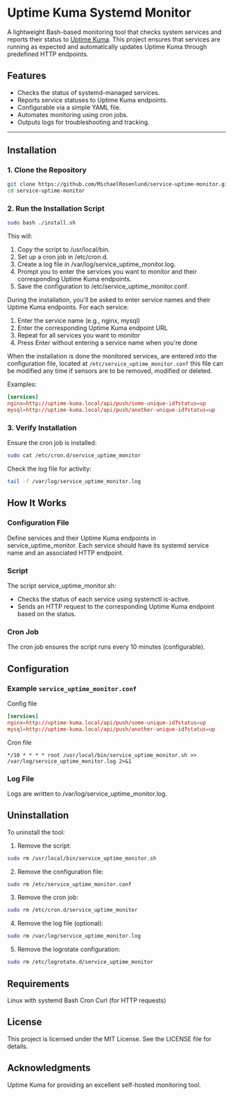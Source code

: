 # Uptime Kuma Systemd Monitor

A lightweight Bash-based monitoring tool that checks system services and reports their status to [Uptime Kuma](https://github.com/louislam/uptime-kuma). This project ensures that services are running as expected and automatically updates Uptime Kuma through predefined HTTP endpoints.

## Features

- Checks the status of systemd-managed services.
- Reports service statuses to Uptime Kuma endpoints.
- Configurable via a simple YAML file.
- Automates monitoring using cron jobs.
- Outputs logs for troubleshooting and tracking.

---

## Installation

### 1. Clone the Repository

```bash
git clone https://github.com/MichaelRosenlund/service-uptime-monitor.git
cd service-uptime-monitor
```

### 2. Run the Installation Script

```bash
sudo bash ./install.sh
```

This will:

1. Copy the script to /usr/local/bin.
2. Set up a cron job in /etc/cron.d.
3. Create a log file in /var/log/service_uptime_monitor.log.
4. Prompt you to enter the services you want to monitor and their corresponding Uptime Kuma endpoints.
5. Save the configuration to /etc/service_uptime_monitor.conf.

During the installation, you'll be asked to enter service names and their Uptime Kuma endpoints. For each service:

1. Enter the service name (e.g., nginx, mysql)
2. Enter the corresponding Uptime Kuma endpoint URL
3. Repeat for all services you want to monitor
4. Press Enter without entering a service name when you're done

When the installation is done the monitored services, are entered into the configuration file, located at `/etc/service_uptime_monitor.conf` this file can be modified any time if sensors are to be removed, modified or deleted.

Examples:

```conf
[services]
nginx=http://uptime-kuma.local/api/push/some-unique-id?status=up
mysql=http://uptime-kuma.local/api/push/another-unique-id?status=up
```

### 3. Verify Installation

Ensure the cron job is installed:

```bash
sudo cat /etc/cron.d/service_uptime_monitor
```

Check the log file for activity:

```bash
tail -f /var/log/service_uptime_monitor.log
```

## How It Works

### Configuration File

Define services and their Uptime Kuma endpoints in service_uptime_monitor. Each service should have its systemd service name and an associated HTTP endpoint.

### Script

The script service_uptime_monitor.sh:

- Checks the status of each service using systemctl is-active.
- Sends an HTTP request to the corresponding Uptime Kuma endpoint based on the status.

### Cron Job

The cron job ensures the script runs every 10 minutes (configurable).

## Configuration

### Example `service_uptime_monitor.conf`

Config file

```conf
[services]
nginx=http://uptime-kuma.local/api/push/some-unique-id?status=up
mysql=http://uptime-kuma.local/api/push/another-unique-id?status=up
```

Cron file

```text
*/10 * * * * root /usr/local/bin/service_uptime_monitor.sh >> /var/log/service_uptime_monitor.log 2>&1
```

### Log File

Logs are written to /var/log/service_uptime_monitor.log.

## Uninstallation

To uninstall the tool:

1. Remove the script:

```bash
sudo rm /usr/local/bin/service_uptime_monitor.sh
```

2. Remove the configuration file:

```bash
sudo rm /etc/service_uptime_monitor.conf
```

3. Remove the cron job:

```bash
sudo rm /etc/cron.d/service_uptime_monitor
```

4. Remove the log file (optional):

```bash
sudo rm /var/log/service_uptime_monitor.log
```

5. Remove the logrotate configuration:

```bash
sudo rm /etc/logrotate.d/service_uptime_monitor
```

## Requirements

Linux with systemd
Bash
Cron
Curl (for HTTP requests)

## License

This project is licensed under the MIT License. See the LICENSE file for details.

## Acknowledgments

Uptime Kuma for providing an excellent self-hosted monitoring tool.

